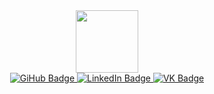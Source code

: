 <div id="header" align="center">
  <img src="https://media.giphy.com/media/M9gbBd9nbDrOTu1Mqx/giphy.gif" width="100"/>
</div>
<div id="badges" align="center">
   <a href="https://github.com/Evgenie">
  <img src="https://img.shields.io/badge/GitHub-black?logo=github&logoColor=white&style=for-the-badge" alt="GiHub Badge"/>
  </a> 
  <a href="https://www.linkedin.com/in/evgeniy-shchukin-7bb481249/">
  <img src="https://img.shields.io/badge/LinkedIn-blue?style=for-the-badge&logo=linkedin&logoColor=white" alt="LinkedIn Badge"/>
  </a>
  <a href="https://vk.com/evgeniy_shukin">
  <img src="https://img.shields.io/badge/VK-blue?logo=vk&logoColor=white&style=for-the-badge" alt="VK Badge"/>
  </a>
</div>
<img src="https://komarev.com/ghpvc/?username=Evgenie&style=flat-square&color=blue" alt="" align="center"/>
